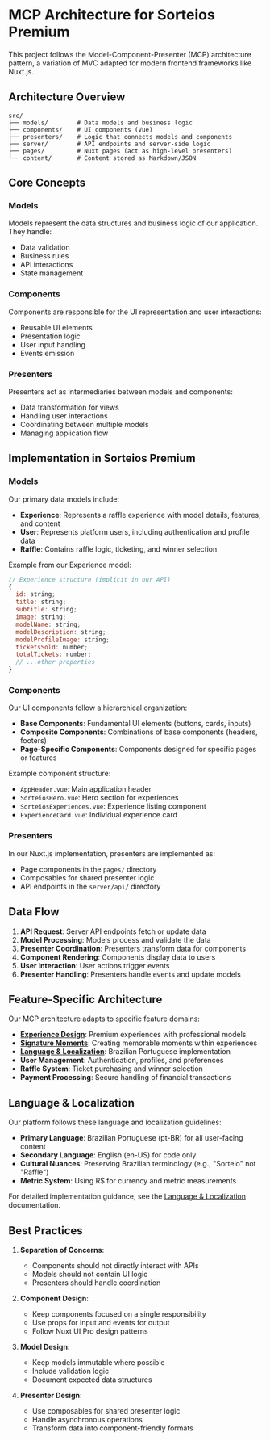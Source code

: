 # MCP Architecture for Sorteios Premium

This project follows the Model-Component-Presenter (MCP) architecture pattern, a variation of MVC adapted for modern frontend frameworks like Nuxt.js.

## Architecture Overview

```
src/
├── models/        # Data models and business logic
├── components/    # UI components (Vue)
├── presenters/    # Logic that connects models and components
├── server/        # API endpoints and server-side logic
├── pages/         # Nuxt pages (act as high-level presenters)
└── content/       # Content stored as Markdown/JSON
```

## Core Concepts

### Models

Models represent the data structures and business logic of our application. They handle:

- Data validation
- Business rules
- API interactions
- State management

### Components

Components are responsible for the UI representation and user interactions:

- Reusable UI elements
- Presentation logic
- User input handling
- Events emission

### Presenters

Presenters act as intermediaries between models and components:

- Data transformation for views
- Handling user interactions
- Coordinating between multiple models
- Managing application flow

## Implementation in Sorteios Premium

### Models

Our primary data models include:

- **Experience**: Represents a raffle experience with model details, features, and content
- **User**: Represents platform users, including authentication and profile data
- **Raffle**: Contains raffle logic, ticketing, and winner selection

Example from our Experience model:
```javascript
// Experience structure (implicit in our API)
{
  id: string;
  title: string;
  subtitle: string;
  image: string;
  modelName: string;
  modelDescription: string;
  modelProfileImage: string;
  ticketsSold: number;
  totalTickets: number;
  // ...other properties
}
```

### Components

Our UI components follow a hierarchical organization:

- **Base Components**: Fundamental UI elements (buttons, cards, inputs)
- **Composite Components**: Combinations of base components (headers, footers)
- **Page-Specific Components**: Components designed for specific pages or features

Example component structure:
- `AppHeader.vue`: Main application header
- `SorteiosHero.vue`: Hero section for experiences
- `SorteiosExperiences.vue`: Experience listing component
- `ExperienceCard.vue`: Individual experience card

### Presenters

In our Nuxt.js implementation, presenters are implemented as:

- Page components in the `pages/` directory
- Composables for shared presenter logic
- API endpoints in the `server/api/` directory

## Data Flow

1. **API Request**: Server API endpoints fetch or update data
2. **Model Processing**: Models process and validate the data
3. **Presenter Coordination**: Presenters transform data for components
4. **Component Rendering**: Components display data to users
5. **User Interaction**: User actions trigger events
6. **Presenter Handling**: Presenters handle events and update models

## Feature-Specific Architecture

Our MCP architecture adapts to specific feature domains:

- [**Experience Design**](./experiences.md): Premium experiences with professional models
- [**Signature Moments**](./signature-moments.md): Creating memorable moments within experiences
- [**Language & Localization**](./localization.md): Brazilian Portuguese implementation
- **User Management**: Authentication, profiles, and preferences
- **Raffle System**: Ticket purchasing and winner selection
- **Payment Processing**: Secure handling of financial transactions

## Language & Localization

Our platform follows these language and localization guidelines:

- **Primary Language**: Brazilian Portuguese (pt-BR) for all user-facing content
- **Secondary Language**: English (en-US) for code only
- **Cultural Nuances**: Preserving Brazilian terminology (e.g., "Sorteio" not "Raffle")
- **Metric System**: Using R$ for currency and metric measurements

For detailed implementation guidance, see the [Language & Localization](./localization.md) documentation.

## Best Practices

1. **Separation of Concerns**: 
   - Components should not directly interact with APIs
   - Models should not contain UI logic
   - Presenters should handle coordination

2. **Component Design**:
   - Keep components focused on a single responsibility
   - Use props for input and events for output
   - Follow Nuxt UI Pro design patterns

3. **Model Design**:
   - Keep models immutable where possible
   - Include validation logic
   - Document expected data structures

4. **Presenter Design**:
   - Use composables for shared presenter logic
   - Handle asynchronous operations
   - Transform data into component-friendly formats 